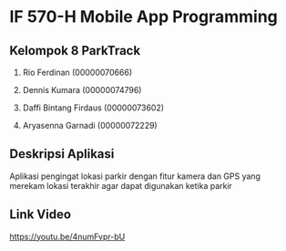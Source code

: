 # **IF 570-H Mobile App Programming**

## Kelompok 8 ParkTrack

1. Rio Ferdinan
   (00000070666)

2. Dennis Kumara
   (00000074796)

3. Daffi Bintang Firdaus
   (00000073602)

4. Aryasenna Garnadi
   (00000072229)

## Deskripsi Aplikasi

Aplikasi pengingat lokasi parkir dengan fitur kamera dan GPS yang merekam lokasi terakhir agar dapat digunakan ketika parkir

## Link Video
https://youtu.be/4numFvpr-bU
